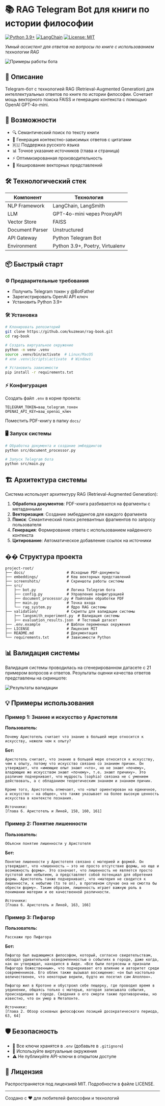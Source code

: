 # 📚 RAG Telegram Bot для книги по истории философии

[![Python 3.9+](https://img.shields.io/badge/Python-3.9%2B-blue)](https://www.python.org/)
[![LangChain](https://img.shields.io/badge/LangChain-0.1.11-green)](https://langchain.com/)
[![License: MIT](https://img.shields.io/badge/License-MIT-yellow.svg)](https://opensource.org/licenses/MIT)

_Умный ассистент для ответов на вопросы по книге с использованием технологии RAG_

![Примеры работы бота](screenshots/Demo.png)

## 🌟 Описание

Telegram-бот с технологией RAG (Retrieval-Augmented Generation) для интеллектуальных ответов по книге по истории философии. Сочетает мощь векторного поиска FAISS и генерацию контекста с помощью OpenAI GPT-4o-mini.

## 🚀 Возможности

* 🔍 Семантический поиск по тексту книги
* 💬 Генерация контекстно-зависимых ответов с цитатами
* 🇷🇺 Поддержка русского языка
* 📊 Точное указание источников (глава и страница)
* ⚡ Оптимизированная производительность
* 📁 Кеширование векторных представлений

## 🛠 Технологический стек

| Компонент       | Технология                      |
| --------------- | ------------------------------- |
| NLP Framework   | LangChain, LangSmith            |
| LLM             | GPT-4o-mini через ProxyAPI      |
| Vector Store    | FAISS                           |
| Document Parser | Unstructured                    |
| API Gateway     | Python Telegram Bot             |
| Environment     | Python 3.9+, Poetry, Virtualenv |

## 📦 Быстрый старт

### ⚙️ Предварительные требования

* Получить Telegram токен у @BotFather
* Зарегистрировать OpenAI API ключ
* Установить Python 3.9+

### 🛠 Установка

```bash
# Клонировать репозиторий
git clone https://github.com/kuzmean/rag-book.git
cd rag-book

# Создать виртуальное окружение
python -m venv .venv
source .venv/bin/activate  # Linux/MacOS
# или .venv\Scripts\activate  # Windows

# Установить зависимости
pip install -r requirements.txt
```

### ⚡ Конфигурация

Создать файл `.env` в корне проекта:

```
TELEGRAM_TOKEN=ваш_telegram_токен
OPENAI_API_KEY=ваш_openai_ключ
```

Поместить PDF-книгу в папку `docs/`

### 🖥 Запуск системы

```bash
# Обработка документа и создание эмбеддингов
python src/document_processor.py

# Запуск Telegram бота
python src/main.py
```

## 🏗 Архитектура системы

Система использует архитектуру RAG (Retrieval-Augmented Generation):

1. **Обработка документов**: PDF-книга разбивается на фрагменты с метаданными
2. **Векторизация**: Создание эмбеддингов для каждого фрагмента
3. **Поиск**: Семантический поиск релевантных фрагментов по запросу пользователя
4. **Генерация**: Формирование ответа с использованием найденного контекста
5. **Цитирование**: Автоматическое добавление ссылок на источники

## �� Структура проекта

```
project-root/
├── docs/                   # Исходные PDF-документы
├── embeddings/             # Кеш векторных представлений
├── screenshots/            # Скриншоты работы системы
├── src/
│   ├── bot.py              # Логика Telegram бота
│   ├── config.py           # Управление конфигурацией
│   ├── document_processor.py # Пайплайн обработки PDF
│   ├── main.py             # Точка входа
│   └── rag_system.py       # Ядро RAG системы
├── validation/             # Скрипты для валидации системы
│   ├── langsmith_experiment.py  # Валидация системы
│   ├── evaluation_results.json  # Тестовый датасет
├── .env.example            # Шаблон переменных окружения
├── LICENSE                 # Лицензия MIT
├── README.md               # Документация
└── requirements.txt        # Зависимости Python
```

## 📊 Валидация системы

Валидация системы проводилась на сгенерированном датасете с 21 примером вопросов и ответов. Результаты оценки качества ответов представлены на скриншоте:

![Результаты валидации](screenshots/Quality.png)

## 💡 Примеры использования

### Пример 1: Знание и искусство у Аристотеля

**Пользователь:**
```
Почему Аристотель считает что знание в большей мере относится к искусству, нежели чем к опыту?
```

**Бот:**
```
Аристотель считает, что знание в большей мере относится к искусству, чем к опыту, потому что искусство связано со знанием причин. Он утверждает, что «имеющие опыт знают «что», но не знают «почему», владеющие же искусством знают «почему», т.е. знают причину». Это различие подчеркивает, что мудрость (sophia) связана не с умением действовать, а с обладанием теоретическим знанием и знанием причин. 

Кроме того, Аристотель отмечает, что «опыт ориентирован на единичное, а искусство — на общее», что также указывает на более высокую ценность искусства в контексте познания.

Источники:
[Глава 6. Аристотель и Ликей, 158, 160, 161]
```

### Пример 2: Понятие лишенности

**Пользователь:**
```
Объясни понятие лишенности у Аристотеля
```

**Бот:**
```
Понятие лишенности у Аристотеля связано с материей и формой. Он утверждает, что «лишенность — это не просто отсутствие формы, но еще и возможность формы». Это означает, что лишенность не является просто пустотой или небытием, а представляет собой потенциал для обретения формы. Аристотель также подчеркивает, что «материя не сводится к лишенности, к небытию (to те on), в противном случае она не смогла бы обрести форму». Таким образом, лишенность играет важную роль в понимании материи и ее качественной различности.

Источники:
[Глава 6. Аристотель и Ликей, 163, 166]
```

### Пример 3: Пифагор

**Пользователь:**
```
Расскажи про Пифагора
```

**Бот:**
```
Пифагор был выдающимся философом, который, согласно свидетельствам, обладал удивительной осведомленностью о событиях в городе, даже когда, как он утверждал, находился в Аиде. «Все были потрясены и признали Пифагора божественным», что подчеркивает его влияние и авторитет среди современников. Его облик также вызывал восхищение: «он был настолько величественен, что некоторые верили, будто их посетил сам Аполлон». 

Пифагор жил в Кротоне и обустроил себе пещерку, где проводил время в уединении, общаясь только с матерью, которая записывала события, происходившие в городе. Сведения о его смерти также противоречивы, но известно, что он умер в Метапонте.

Источники:
[Глава 2. Обзор основных философских позиций досократического периода, 63, 64]
```

## 🛡 Безопасность

* 🔐 Все ключи хранятся в `.env` (добавьте в `.gitignore`)
* 🔄 Используйте виртуальные окружения
* ⚠️ Не публикуйте API-ключи в открытом доступе

## 📄 Лицензия

Распространяется под лицензией MIT. Подробности в файле LICENSE.

---

Создано с ❤️ для любителей философии и технологий